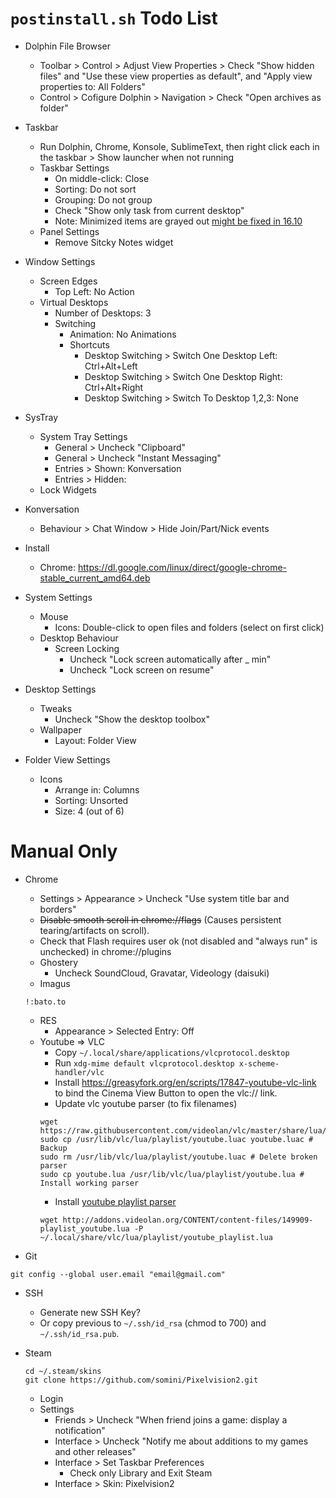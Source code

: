# `postinstall.sh` Todo List

  
* Dolphin File Browser
  * Toolbar > Control > Adjust View Properties > Check "Show hidden files" and "Use these view properties as default", and "Apply view properties to: All Folders"
  * Control > Cofigure Dolphin > Navigation > Check "Open archives as folder"

* Taskbar
  * Run Dolphin, Chrome, Konsole, SublimeText, then right click each in the taskbar > Show launcher when not running
  * Taskbar Settings
    * On middle-click: Close
    * Sorting: Do not sort
    * Grouping: Do not group
    * Check "Show only task from current desktop"
    * Note: Minimized items are grayed out [might be fixed in 16.10](https://bugs.kde.org/show_bug.cgi?id=311991)
  * Panel Settings
    * Remove Sitcky Notes widget

* Window Settings
  * Screen Edges
    * Top Left: No Action
  * Virtual Desktops
    * Number of Desktops: 3
    * Switching
      * Animation: No Animations
      * Shortcuts
        * Desktop Switching > Switch One Desktop Left: Ctrl+Alt+Left
        * Desktop Switching > Switch One Desktop Right: Ctrl+Alt+Right
        * Desktop Switching > Switch To Desktop 1,2,3: None

* SysTray
  * System Tray Settings
    * General > Uncheck "Clipboard"
    * General > Uncheck "Instant Messaging"
    * Entries > Shown: Konversation
    * Entries > Hidden: 
  * Lock Widgets

* Konversation
  * Behaviour > Chat Window > Hide Join/Part/Nick events

* Install
  * Chrome: https://dl.google.com/linux/direct/google-chrome-stable_current_amd64.deb

* System Settings
  * Mouse
    * Icons: Double-click to open files and folders (select on first click)
  * Desktop Behaviour
    * Screen Locking
      * Uncheck "Lock screen automatically after _ min"
      * Uncheck "Lock screen on resume"

* Desktop Settings
  * Tweaks
    * Uncheck "Show the desktop toolbox"
  * Wallpaper
    * Layout: Folder View
* Folder View Settings
  * Icons
    * Arrange in: Columns
    * Sorting: Unsorted
    * Size: 4 (out of 6)


# Manual Only

* Chrome
  * Settings > Appearance > Uncheck "Use system title bar and borders"
  * ~~Disable smooth scroll in chrome://flags~~ (Causes persistent tearing/artifacts on scroll).
  * Check that Flash requires user ok (not disabled and "always run" is unchecked) in chrome://plugins
  * Ghostery
    * Uncheck SoundCloud, Gravatar, Videology (daisuki)
  * Imagus
  ```
  !:bato.to
  ```
  * RES
    * Appearance > Selected Entry: Off
  * Youtube => VLC
    * Copy `~/.local/share/applications/vlcprotocol.desktop`
    * Run `xdg-mime default vlcprotocol.desktop x-scheme-handler/vlc`
    * Install https://greasyfork.org/en/scripts/17847-youtube-vlc-link to bind the Cinema View Button to open the vlc:// link.
    * Update vlc youtube parser (to fix filenames)
    ```
    wget https://raw.githubusercontent.com/videolan/vlc/master/share/lua/playlist/youtube.lua
    sudo cp /usr/lib/vlc/lua/playlist/youtube.luac youtube.luac # Backup
    sudo rm /usr/lib/vlc/lua/playlist/youtube.luac # Delete broken parser
    sudo cp youtube.lua /usr/lib/vlc/lua/playlist/youtube.lua # Install working parser
    ```
    * Install [youtube playlist parser](http://addons.videolan.org/content/show.php/+Youtube+playlist?content=149909)
    ```
    wget http://addons.videolan.org/CONTENT/content-files/149909-playlist_youtube.lua -P ~/.local/share/vlc/lua/playlist/youtube_playlist.lua
    ```

* Git
```
git config --global user.email "email@gmail.com"
```
* SSH
  * Generate new SSH Key?
  * Or copy previous to `~/.ssh/id_rsa` (chmod to 700) and `~/.ssh/id_rsa.pub`.

* Steam
  ```
  cd ~/.steam/skins
  git clone https://github.com/somini/Pixelvision2.git
  ```
  * Login
  * Settings
    * Friends > Uncheck "When friend joins a game: display a notification"
    * Interface > Uncheck "Notify me about additions to my games and other releases"
    * Interface > Set Taskbar Preferences
      * Check only Library and Exit Steam
    * Interface > Skin: Pixelvision2
